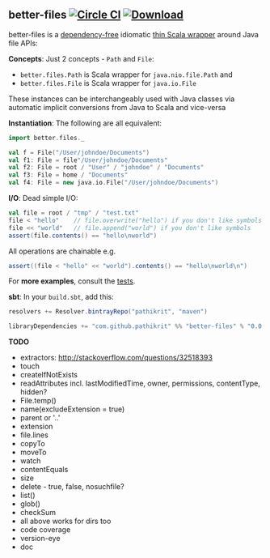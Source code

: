 better-files [![Circle CI](https://img.shields.io/circleci/project/pathikrit/better-files.svg)](https://circleci.com/gh/pathikrit/better-files) [![Download](https://api.bintray.com/packages/pathikrit/maven/better-files/images/download.svg)](https://bintray.com/pathikrit/maven/better-files/_latestVersion)
--------
better-files is a [dependency-free](build.sbt) idiomatic [thin Scala wrapper](src/main/scala/better/files/package.scala) around Java file APIs:

**Concepts**: Just 2 concepts - `Path` and `File`:
* `better.files.Path` is Scala wrapper for `java.nio.file.Path` and 
* `better.files.File` is Scala wrapper for `java.io.File`

These instances can be interchangeably used with Java classes via automatic implicit conversions from Java to Scala and vice-versa

**Instantiation**: The following are all equivalent:
```scala
import better.files._

val f = File("/User/johndoe/Documents")
val f1: File = file"/User/johndoe/Documents"
val f2: File = root / "User" / "johndoe" / "Documents"
val f3: File = home / "Documents"
val f4: File = new java.io.File("/User/johndoe/Documents")
```

**I/O**: Dead simple I/O:
```scala
val file = root / "tmp" / "test.txt"
file < "hello"    // file.overwrite("hello") if you don't like symbols
file << "world"   // file.append("world") if you don't like symbols
assert(file.contents() == "hello\nworld")
```
All operations are chainable e.g.
```scala
assert((file < "hello" << "world").contents() == "hello\nworld\n")
```

For **more examples**, consult the [tests](src/test/scala/better/FilesSpec.scala).

**sbt**: In your `build.sbt`, add this:
```scala
resolvers += Resolver.bintrayRepo("pathikrit", "maven")

libraryDependencies += "com.github.pathikrit" %% "better-files" % "0.0.1"
```

**TODO**
* extractors: http://stackoverflow.com/questions/32518393
* touch
* createIfNotExists
* readAttributes incl. lastModifiedTime, owner, permissions, contentType, hidden?
* File.temp()
* name(excludeExtension = true)
* parent or '..'
* extension
* file.lines
* copyTo 
* moveTo
* watch
* contentEquals
* size
* delete - true, false, nosuchfile?
* list()
* glob()
* checkSum
* all above works for dirs too
* code coverage
* version-eye
* doc
